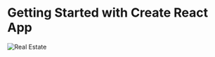 # Getting Started with Create React App


![Real Estate](https://github.com/prasannanimbalkar/Facebook-ui.js/master/blob/project-images/1.png)

